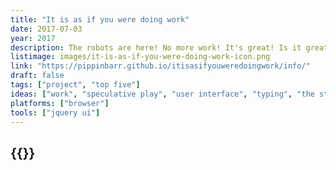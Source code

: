 ```yaml
---
title: "It is as if you were doing work"
date: 2017-07-03
year: 2017
description: The robots are here! No more work! It's great! Is it great?! Wait! You feel apathetic and unproductive! You miss clicking buttons! You miss waiting for progress bars! You miss checkboxes! You miss work! But it's going to be okay! Use this handy application and it is as if you were doing work!
listimage: images/it-is-as-if-you-were-doing-work-icon.png
link: "https://pippinbarr.github.io/itisasifyouweredoingwork/info/"
draft: false
tags: ["project", "top five"]
ideas: ["work", "speculative play", "user interface", "typing", "the stuff games are made of"]
platforms: ["browser"]
tools: ["jquery ui"]
---
```


## {{<param title >}}
